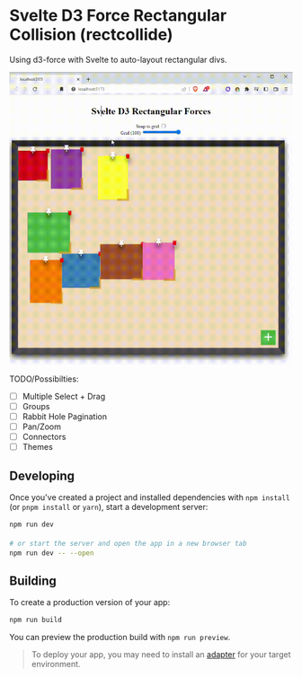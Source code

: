 # Svelte D3 Force Rectangular Collision (rectcollide)

Using d3-force with Svelte to auto-layout rectangular divs.

![Demo](./static/demo.gif)

TODO/Possibilties:

- [ ] Multiple Select + Drag
- [ ] Groups
- [ ] Rabbit Hole Pagination
- [ ] Pan/Zoom
- [ ] Connectors
- [ ] Themes

## Developing

Once you've created a project and installed dependencies with `npm install` (or `pnpm install` or `yarn`), start a development server:

```bash
npm run dev

# or start the server and open the app in a new browser tab
npm run dev -- --open
```

## Building

To create a production version of your app:

```bash
npm run build
```

You can preview the production build with `npm run preview`.

> To deploy your app, you may need to install an [adapter](https://kit.svelte.dev/docs/adapters) for your target environment.
